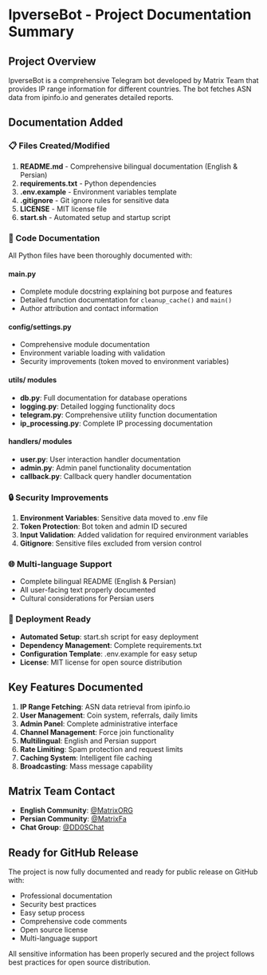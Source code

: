 # IpverseBot - Project Documentation Summary

## Project Overview
IpverseBot is a comprehensive Telegram bot developed by Matrix Team that provides IP range information for different countries. The bot fetches ASN data from ipinfo.io and generates detailed reports.

## Documentation Added

### 📋 Files Created/Modified

1. **README.md** - Comprehensive bilingual documentation (English & Persian)
2. **requirements.txt** - Python dependencies
3. **.env.example** - Environment variables template
4. **.gitignore** - Git ignore rules for sensitive data
5. **LICENSE** - MIT license file
6. **start.sh** - Automated setup and startup script

### 🔧 Code Documentation

All Python files have been thoroughly documented with:

#### main.py
- Complete module docstring explaining bot purpose and features
- Detailed function documentation for `cleanup_cache()` and `main()`
- Author attribution and contact information

#### config/settings.py
- Comprehensive module documentation
- Environment variable loading with validation
- Security improvements (token moved to environment variables)

#### utils/ modules
- **db.py**: Full documentation for database operations
- **logging.py**: Detailed logging functionality docs
- **telegram.py**: Comprehensive utility function documentation
- **ip_processing.py**: Complete IP processing documentation

#### handlers/ modules
- **user.py**: User interaction handler documentation
- **admin.py**: Admin panel functionality documentation
- **callback.py**: Callback query handler documentation

### 🔒 Security Improvements

1. **Environment Variables**: Sensitive data moved to .env file
2. **Token Protection**: Bot token and admin ID secured
3. **Input Validation**: Added validation for required environment variables
4. **Gitignore**: Sensitive files excluded from version control

### 🌐 Multi-language Support

- Complete bilingual README (English & Persian)
- All user-facing text properly documented
- Cultural considerations for Persian users

### 🚀 Deployment Ready

- **Automated Setup**: start.sh script for easy deployment
- **Dependency Management**: Complete requirements.txt
- **Configuration Template**: .env.example for easy setup
- **License**: MIT license for open source distribution

## Key Features Documented

1. **IP Range Fetching**: ASN data retrieval from ipinfo.io
2. **User Management**: Coin system, referrals, daily limits
3. **Admin Panel**: Complete administrative interface
4. **Channel Management**: Force join functionality
5. **Multilingual**: English and Persian support
6. **Rate Limiting**: Spam protection and request limits
7. **Caching System**: Intelligent file caching
8. **Broadcasting**: Mass message capability

## Matrix Team Contact

- **English Community**: [@MatrixORG](https://t.me/MatrixORG)
- **Persian Community**: [@MatrixFa](https://t.me/MatrixFa)
- **Chat Group**: [@DD0SChat](https://t.me/DD0SChat)

## Ready for GitHub Release

The project is now fully documented and ready for public release on GitHub with:
- Professional documentation
- Security best practices
- Easy setup process
- Comprehensive code comments
- Open source license
- Multi-language support

All sensitive information has been properly secured and the project follows best practices for open source distribution.
